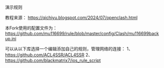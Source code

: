 演示规则

教程来源：
  https://qichiyu.blogspot.com/2024/07/openclash.html

本Fork使用的配置文件为：
  https://github.com/mu116699/rule/blob/master/config/Clash/mu116699backup.ini

可以从以下库选择一个编辑添加自己的规则，管理网络的连接：
  1、https://github.com/ACL4SSR/ACL4SSR
  2、https://github.com/blackmatrix7/ios_rule_script
